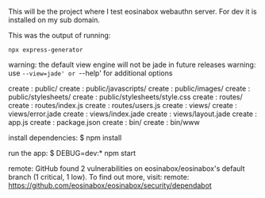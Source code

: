 This will be the project where I test eosinabox webauthn server.
For dev it is installed on my sub domain.

This was the output of running:

    npx express-generator

  warning: the default view engine will not be jade in future releases
  warning: use `--view=jade' or `--help' for additional options


   create : public/
   create : public/javascripts/
   create : public/images/
   create : public/stylesheets/
   create : public/stylesheets/style.css
   create : routes/
   create : routes/index.js
   create : routes/users.js
   create : views/
   create : views/error.jade
   create : views/index.jade
   create : views/layout.jade
   create : app.js
   create : package.json
   create : bin/
   create : bin/www

   install dependencies:
     $ npm install

   run the app:
     $ DEBUG=dev:* npm start

remote: GitHub found 2 vulnerabilities on eosinabox/eosinabox's default branch (1 critical, 1 low). To find out more, visit:
remote:      https://github.com/eosinabox/eosinabox/security/dependabot

